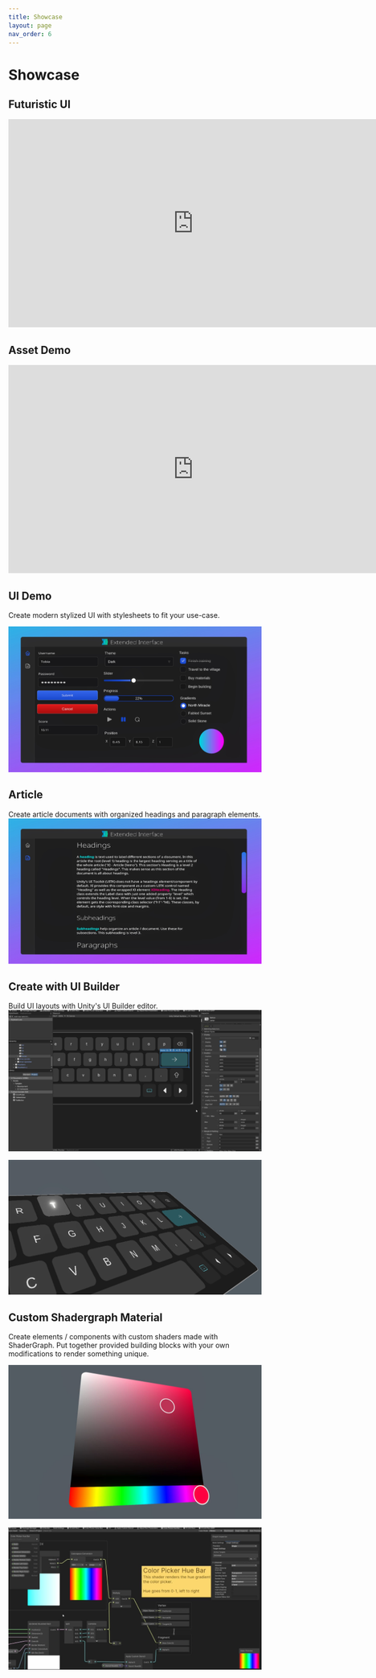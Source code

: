 ```yaml
---
title: Showcase
layout: page
nav_order: 6
---
```


# Showcase

## Futuristic UI

<iframe width="736" height="414" src="https://www.youtube.com/embed/pGeP6Bpeee0" frameborder="0" allowfullscreen></iframe>

## Asset Demo

<iframe width="736" height="414" src="https://www.youtube.com/embed/CQt7BUXqAi4" frameborder="0" allowfullscreen></iframe>

## UI Demo

Create modern stylized UI with stylesheets to fit your use-case.

![Demo Home](/assets/demo_home.JPG)

## Article

Create article documents with organized headings and paragraph elements.
![Demo Article](/assets/demo_article.JPG)

## Create with UI Builder

Build UI layouts with Unity's UI Builder editor.
![Keyboard UIB](/assets/keyboard_uib.JPG)

![Keyboard Banner](/assets/keyboard-banner.jpg)

## Custom Shadergraph Material

Create elements / components with custom shaders made with ShaderGraph. Put together provided building blocks with your own modifications to render something unique.

![Custom Shadergraph Material](/assets/custom_element.jpg)

![Shadergraph Graph View](/assets/shadergraph_ex.JPG)
